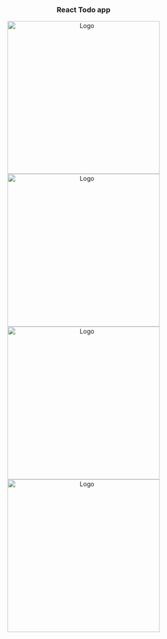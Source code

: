 <h3 align="center">React Todo app</h3>

<p align="center">

  <img src="(1).png" alt="Logo" height="350">
  <img src="(1).png" alt="Logo" height="350">
  <img src="(1).png" alt="Logo" height="350">
  <img src="(1).png" alt="Logo" height="350">
</p>
